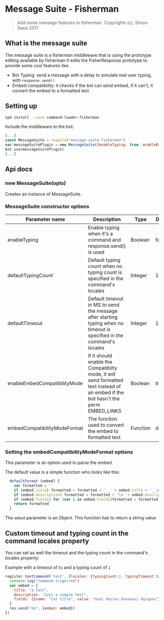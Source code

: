 # Message Suite - Fisherman

> Add some message features to fisherman. Copyrights (c), Simon Sassi 2017

## What is the message suite

The message suite is a fisherman middleware that is using the prototype editing available by fisherman
It edits the FisherResponse prototype to provide some cool features like:

- Bot Typing: send a message with a delay to simulate real user typing, with `response.send()`
- Embed compatibility: it checks if the bot can send embed, if it can't, it convert the embed to a formatted text

## Setting up

```bash
npm install --save command-loader-fisherman
```

Include the middleware to the bot:

```javascript
[...]
const MessageSuite = require("message-suite-fisherman")
var messageSuitePlugin = new MessageSuite({enableTyping: true, enableEmbedCompatibilityMode: true})
bot.use(messageSuitePlugin)
[...]
```

## Api docs

### new MessageSuite(opts)

Creates an instance of MessageSuite.

### MessageSuite constructor options

| Parameter name               | Description                                                                                                                       | Type     | Default value |
|------------------------------|-----------------------------------------------------------------------------------------------------------------------------------|----------|---------------|
| enableTyping                 | Enable typing when it's a command and response.send() is used                                                                     | Boolean  | false         |
| defaultTypingCount           | Default typing count when no typing count is specified in the command's locales                                                   | Integer  | 1             |
| defaultTimeout               | Default timeout in MS to send the message after starting typing when no timeout is specified in the command's locales                   | Integer  | 1000          |
| enableEmbedCompatibilityMode | If it should enable the Compatibilty mode, it will send formatted text instead of an embed if the bot hasn't the perm EMBED_LINKS | Boolean  | true          |
| embedCompatibilityModeFormat | The function used to convert the embed to formatted text                                                                          | Function | defaultFormat |

### Setting the embedCompatibilityModeFormat options

This parameter is an option used to parse the embed.

The default value is a simple function who looks like this:

```javascript
  defaultFormat (embed) {
    var formatted = ''
    if (embed.title) formatted = formatted + '__' + embed.title + '__\n'
    if (embed.description) formatted = formatted + '\n' + embed.description + '\n'
    if (embed.fields) for (var i in embed.fields)formatted = formatted + '=> **' + embed.fields[i].name + '**\n ' + embed.fields[i].value + '\n'
    return formatted
  }
```

The `embed` parameter is an Object. This function has to return a string value

## Custom timeout and typing count in the command locales property

You can set as well the timeout and the typing count in the command's locales property:

Example with a timeout of `5s` and a typing count of `1`

```javascript
register.textCommand('test', {locales: {typingCount:1, typingTimeout:5000}}, function (req, res) {
  console.log("Command trigerred")
  var embed = {
    title: "a test",
    description: "Just a simple test",
    fields: [{name: "Cat title", value: "Guoi daziou duoaoauj dqiupou"},{name: "Cat title", value: "Guoi daziou duoaoauj dqiupou"}]
  }
  res.send("ok", {embed: embed})
})
```